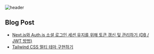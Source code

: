 ![header](https://capsule-render.vercel.app/api?type=venom&height=150&color=0:c2e59c,100:64b3f4&text=Front-end%20Developer&fontAlignY=50&section=header&reversal=false&fontAlign=50&fontSize=45&fontColor=black&animation=twinkling&descAlignY=50&descAlign=50&strokeWidth=1&stroke=64b3f4)


## Blog Post
* [Next.js와 Auth.js 소셜 로그인 세션 유지를 위해 토큰 갱신 및 관리하기 (DB / JWT 방법)](https://blog.teamelysium.kr/social-login-management)
* [Tailwind CSS 멀티 테마 구현하기](https://blog.teamelysium.kr/multiple-theme)
